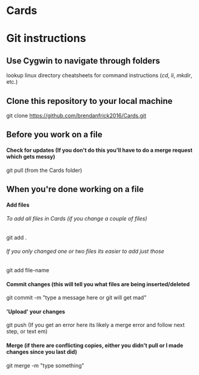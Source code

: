 # Cards

# Git instructions

## Use Cygwin to navigate through folders

lookup linux directory cheatsheets for command instructions (*cd*, *li*, *mkdir*, etc.)

## Clone this repository to your local machine

git clone https://github.com/brendanfrick2016/Cards.git

## Before you work on a file
#### Check for updates (If you don't do this you'll have to do a merge request which gets messy) 
git pull (from the Cards folder)

## When you're done working on a file
#### Add files 
###### To add all files in Cards (if you change a couple of files)
git add .
###### If you only changed one or two files its easier to add just those
git add file-name

#### Commit changes (this will tell you what files are being inserted/deleted
git commit -m "type a message here or git will get mad"

#### 'Upload' your changes
git push (If you get an error here its likely a merge error and follow next step, or text em)

#### Merge (if there are conflicting copies, either you didn't pull or I made changes since you last did)
git merge -m "type something"
